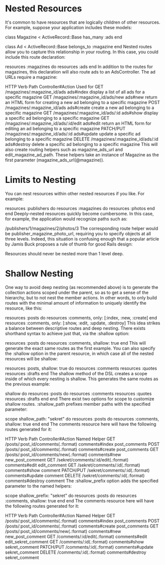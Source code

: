 # Nested Resources
It's common to have resources that are logically children of other resources. For example, suppose your application includes these models:

class Magazine < ActiveRecord::Base
  has_many :ads
end
 
class Ad < ActiveRecord::Base
  belongs_to :magazine
end
Nested routes allow you to capture this relationship in your routing. In this case, you could include this route declaration:

resources :magazines do
  resources :ads
end
In addition to the routes for magazines, this declaration will also route ads to an AdsController. The ad URLs require a magazine:

HTTP Verb	Path	Controller#Action	Used for
GET	/magazines/:magazine_id/ads	ads#index	display a list of all ads for a specific magazine
GET	/magazines/:magazine_id/ads/new	ads#new	return an HTML form for creating a new ad belonging to a specific magazine
POST	/magazines/:magazine_id/ads	ads#create	create a new ad belonging to a specific magazine
GET	/magazines/:magazine_id/ads/:id	ads#show	display a specific ad belonging to a specific magazine
GET	/magazines/:magazine_id/ads/:id/edit	ads#edit	return an HTML form for editing an ad belonging to a specific magazine
PATCH/PUT	/magazines/:magazine_id/ads/:id	ads#update	update a specific ad belonging to a specific magazine
DELETE	/magazines/:magazine_id/ads/:id	ads#destroy	delete a specific ad belonging to a specific magazine
This will also create routing helpers such as magazine_ads_url and edit_magazine_ad_path. These helpers take an instance of Magazine as the first parameter (magazine_ads_url(@magazine)).

# Limits to Nesting

You can nest resources within other nested resources if you like. For example:

resources :publishers do
  resources :magazines do
    resources :photos
  end
end
Deeply-nested resources quickly become cumbersome. In this case, for example, the application would recognize paths such as:

/publishers/1/magazines/2/photos/3
The corresponding route helper would be publisher_magazine_photo_url, requiring you to specify objects at all three levels. Indeed, this situation is confusing enough that a popular article by Jamis Buck proposes a rule of thumb for good Rails design:

Resources should never be nested more than 1 level deep.

# Shallow Nesting

One way to avoid deep nesting (as recommended above) is to generate the collection actions scoped under the parent, so as to get a sense of the hierarchy, but to not nest the member actions. In other words, to only build routes with the minimal amount of information to uniquely identify the resource, like this:

resources :posts do
  resources :comments, only: [:index, :new, :create]
end
resources :comments, only: [:show, :edit, :update, :destroy]
This idea strikes a balance between descriptive routes and deep nesting. There exists shorthand syntax to achieve just that, via the :shallow option:

resources :posts do
  resources :comments, shallow: true
end
This will generate the exact same routes as the first example. You can also specify the :shallow option in the parent resource, in which case all of the nested resources will be shallow:

resources :posts, shallow: true do
  resources :comments
  resources :quotes
  resources :drafts
end
The shallow method of the DSL creates a scope inside of which every nesting is shallow. This generates the same routes as the previous example:

shallow do
  resources :posts do
    resources :comments
    resources :quotes
    resources :drafts
  end
end
There exist two options for scope to customize shallow routes. :shallow_path prefixes member paths with the specified parameter:

scope shallow_path: "sekret" do
  resources :posts do
    resources :comments, shallow: true
  end
end
The comments resource here will have the following routes generated for it:

HTTP Verb	Path	Controller#Action	Named Helper
GET	/posts/:post_id/comments(.:format)	comments#index	post_comments
POST	/posts/:post_id/comments(.:format)	comments#create	post_comments
GET	/posts/:post_id/comments/new(.:format)	comments#new	new_post_comment
GET	/sekret/comments/:id/edit(.:format)	comments#edit	edit_comment
GET	/sekret/comments/:id(.:format)	comments#show	comment
PATCH/PUT	/sekret/comments/:id(.:format)	comments#update	comment
DELETE	/sekret/comments/:id(.:format)	comments#destroy	comment
The :shallow_prefix option adds the specified parameter to the named helpers:

scope shallow_prefix: "sekret" do
  resources :posts do
    resources :comments, shallow: true
  end
end
The comments resource here will have the following routes generated for it:

HTTP Verb	Path	Controller#Action	Named Helper
GET	/posts/:post_id/comments(.:format)	comments#index	post_comments
POST	/posts/:post_id/comments(.:format)	comments#create	post_comments
GET	/posts/:post_id/comments/new(.:format)	comments#new	new_post_comment
GET	/comments/:id/edit(.:format)	comments#edit	edit_sekret_comment
GET	/comments/:id(.:format)	comments#show	sekret_comment
PATCH/PUT	/comments/:id(.:format)	comments#update	sekret_comment
DELETE	/comments/:id(.:format)	comments#destroy	sekret_comment